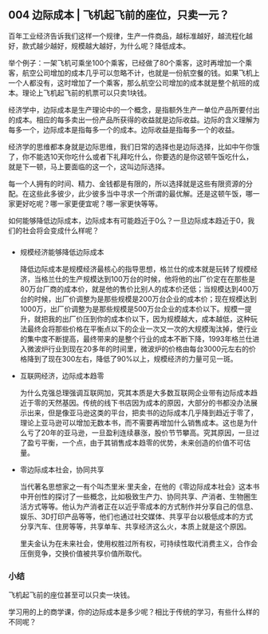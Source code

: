 ## 004 边际成本 | 飞机起飞前的座位，只卖一元？

百年工业经济告诉我们这样一个规律，生产一件商品，越标准越好，越流程化越好，款式越少越好，规模越大越好，为什么呢？降低成本。

举个例子：一架飞机可乘坐100个乘客，已经做了80个乘客，这时再增加一个乘客，航空公司增加的成本几乎可以忽略不计，也就是一份航空餐的钱。如果飞机上一个人都没有，这时增加了一个乘客，那么航空公司增加的成本就是整个航班的成本。理论上飞机起飞前的机票可以只卖1块钱。

经济学中，边际成本是生产理论中的一个概念，是指额外生产一单位产品所要付出的成本。相应的每多卖出一份产品所获得的收益就是边际收益。边际的含义理解为每多一个，边际成本是指每多一个的成本。边际收益是指每多一个的收益。

经济学的思维都本身就是边际思维，我们日常的选择也是边际选择，比如中午你饿了，你不能选10天你吃什么或者下礼拜吃什么，你要选的是你这顿午饭吃什么，就是下一顿，马上要面临的这一个，这叫边际选择。

每一个人拥有的时间、精力、金钱都是有限的，所以选择就是这些有限资源的分配。在这些此多彼少，此少彼多当中寻求一个所谓的最优解。还是这顿午饭，哪一家更好吃呢？哪一家更便宜呢？哪一家更快等等。

如何能够降低边际成本，边际成本有可能趋近于0么？一旦边际成本趋近于0，我们的社会将会变成什么样呢？

###

- 规模经济能够降低边际成本

	降低边际成本是规模经济最核心的指导思想，格兰仕的成本就是玩转了规模经济，当格兰仕的生产规模达到100万台的时候，他将他的出厂价定在在那些是80万台厂商的成本价，就是他的售价比别人的成本价还低；当规模达到400万台的时候，出厂价调整为是那些规模是200万台企业的成本价；现在规模达到1000万，出厂价调整为是那些规模是500万台企业的成本价以下。规模一提升，就把我的出厂价压到你的成本价以下，因为规模越大，成本越低，这种玩法最终会将那些价格在平衡点以下的企业一次又一次的大规模淘汰掉，使行业的集中度不断提高，最终带来的是整个行业的成本不断下降，1993年格兰仕进入微波炉行业到现在20多年的时间里，微波炉的价格由每台3000元左右的价格降到了现在300左右，降低了90%以上，规模经济的力量可见一斑。
	
- 互联网经济，边际成本趋零

	为什么克强总理强调互联网加，究其本质是大多数互联网企业带有边际成本趋近于零的天然基因。传统的线下书店因为成本的原因，大部分的书都没办法展示出来，但是像亚马逊这类的平台，把卖书的边际成本几乎降到趋近于零了，理论上亚马逊可以增加无数本书，而不需要再增加什么销售成本。这也是为什么亏了20年的亚马逊，一旦盈利连续暴涨，股价节节攀高。究其原因，一旦过了盈亏平衡，一个点，由于其销售成本趋零的优势，未来创造的价值不可估量。
	
- 零边际成本社会，协同共享

	当代著名思想家之一有个叫杰里米·里夫金，在他的《零边际成本社会》这本书中开创性的探讨了一些概念，比如极致生产力、协同共享、产消者、生物圈生活方式等等。他认为产消者正在以近乎零成本的方式制作并分享自己的信息、娱乐、3D打印产品等等，他们也通过社交媒体、共享平台以极低成本的方式分享汽车、住房等等，共享单车、共享经济这么火，本质上就是这个原因。
	
	里夫金认为在未来社会，使用权胜过所有权，可持续性取代消费主义，合作会压倒竞争，交换价值被共享价值所取代。
	
### 小结

飞机起飞前的座位甚至可以只卖一块钱。

学习用的上的商学课，你的边际成本是多少呢？相比于传统的学习，有些什么样的不同呢？